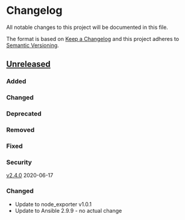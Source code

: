# Changelog
All notable changes to this project will be documented in this file.

The format is based on [Keep a Changelog](http://keepachangelog.com/en/1.0.0/)
and this project adheres to [Semantic Versioning](http://semver.org/spec/v2.0.0.html).

## [Unreleased]
### Added
### Changed
### Deprecated
### Removed
### Fixed
### Security

[v2.4.0] 2020-06-17
### Changed
- Update to node_exporter v1.0.1
- Update to Ansible 2.9.9 - no actual change

[Unreleased]: https://github.com/olivierlacan/keep-a-changelog/compare/v2.4.0...HEAD
[v2.4.0]: https://github.com/bdellegrazie/ansible-role-node_exporter/compare/v2.3.0...v2.4.0
[v2.3.0]: https://github.com/bdellegrazie/ansible-role-node_exporter/compare/v2.2.2...v2.3.0
[v2.2.2]: https://github.com/bdellegrazie/ansible-role-node_exporter/compare/v2.2.1...v2.2.2
[v2.2.1]: https://github.com/bdellegrazie/ansible-role-node_exporter/compare/v2.2.0...v2.2.1
[v2.2.0]: https://github.com/bdellegrazie/ansible-role-node_exporter/compare/v2.1.0...v2.2.0
[v2.1.0]: https://github.com/bdellegrazie/ansible-role-node_exporter/compare/v2.0.2...v2.1.0
[v2.0.2]: https://github.com/bdellegrazie/ansible-role-node_exporter/compare/v2.0.1...v2.0.2
[v2.0.1]: https://github.com/bdellegrazie/ansible-role-node_exporter/compare/v2.0.0...v2.0.1
[v2.0.0]: https://github.com/bdellegrazie/ansible-role-node_exporter/compare/v1.1.0...v2.0.0
[v1.1.0]: https://github.com/bdellegrazie/ansible-role-node_exporter/compare/v1.0.1...v1.1.0
[v1.0.1]: https://github.com/bdellegrazie/ansible-role-node_exporter/compare/v1.0.0...v1.0.1
[v1.0.0]: https://github.com/bdellegrazie/ansible-role-node_exporter/compare/...v1.0.0
